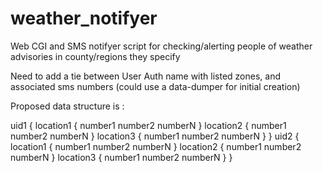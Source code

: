 weather_notifyer
================

Web CGI and SMS notifyer script for checking/alerting people of weather advisories in county/regions they specify


Need to add a tie between User Auth name with listed zones, and associated sms numbers (could use a data-dumper for initial creation)

Proposed data structure is :

uid1 {
    location1 {
              number1
              number2
              numberN
    }
    location2 {
              number1
              number2
              numberN
    }
    location3 {
              number1
              number2
              numberN
    }
}
uid2 {
    location1 {
              number1
              number2
              numberN
    }
    location2 {
              number1
              number2
              numberN
    }
    location3 {
              number1
              number2
              numberN
    }
}

